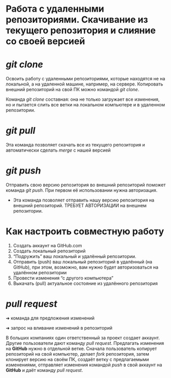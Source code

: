 **Работа с удаленными репозиториями. Скачивание из текущего
репозитория и слияние со своей версией**
===

*git clone*
===
Освоить работу с удаленными репозиториями, которые находятся не на локальной, 
а на удаленной машине, например, на сервере.
Копировать внешний репозиторий на свой ПК можно командой _git clone_.

Команда _git clone_ составная: она не только
загружает все изменения, но и пытается слить 
все ветки на локальном компьютере и в
удаленном репозитории.

*git pull*
===
Эта команда позволяет скачать все 
из текущего репозитория и автоматически
сделать _merge_ с нашей версией

_git push_
===
Отправить свою версию репозитория во
внешний репозиторий поможет команда _git
push_. При первом её использовании нужна авторизация.

* Эта команда позволяет отправить нашу
версию репозитория на внешний
репозиторий. ТРЕБУЕТ АВТОРИЗАЦИИ 
на внешнем репозитории.

**Как настроить совместную работу**
===

1. Создать аккаунт на GitHub.com
2. Создать локальный репозиторий
3. “Подружить” ваш локальный и удалённый репозитории. 
4. Отправить (push) ваш локальный репозиторий в удалённый (на GitHub), при этом, возможно, 
вам нужно будет авторизоваться на удалённом репозитории
5. Провести изменения “с другого компьютера”
6. Выкачать (pull) актуальное состояние из удалённого репозитория

_pull request_
==
➜ команда для предложения изменений

➜ запрос на вливание изменений в репозиторий

В больших компаниях один ответственный за проект создает аккаунт. Другие пользователи дают
команду _pull request_. Предлагать изменения на **GitHub** нужно в отдельной ветке. Сначала
пользователь копирует репозиторий на свой компьютер, делает _fork_ репозитория, затем
клонирует версию на своём ПК, создаёт ветку с предлагаемыми изменениями, отправляет
изменения командой _push_ в свой аккаунт на **GitHub** и даёт команду _pull request_. 
